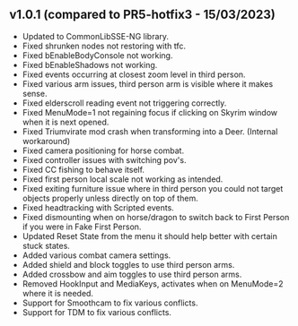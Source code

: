 ## v1.0.1 (compared to PR5-hotfix3 - 15/03/2023)
* Updated to CommonLibSSE-NG library.
* Fixed shrunken nodes not restoring with tfc.
* Fixed bEnableBodyConsole not working.
* Fixed bEnableShadows not working.
* Fixed events occurring at closest zoom level in third person.
* Fixed various arm issues, third person arm is visible where it makes sense.
* Fixed elderscroll reading event not triggering correctly.
* Fixed MenuMode=1 not regaining focus if clicking on Skyrim window when it is next opened.
* Fixed Triumvirate mod crash when transforming into a Deer. (Internal workaround)
* Fixed camera positioning for horse combat.
* Fixed controller issues with switching pov's.
* Fixed CC fishing to behave itself.
* Fixed first person local scale not working as intended.
* Fixed exiting furniture issue where in third person you could not target objects properly unless directly on top of them.
* Fixed headtracking with Scripted events.
* Fixed dismounting when on horse/dragon to switch back to First Person if you were in Fake First Person.
* Updated Reset State from the menu it should help better with certain stuck states.
* Added various combat camera settings.
* Added shield and block toggles to use third person arms.
* Added crossbow and aim toggles to use third person arms.
* Removed HookInput and MediaKeys, activates when on MenuMode=2 where it is needed.
* Support for Smoothcam to fix various conflicts.
* Support for TDM to fix various conflicts.
